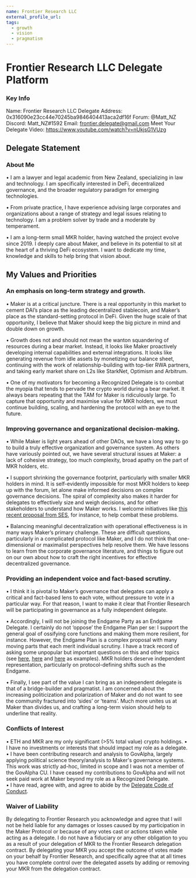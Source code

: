 ```yaml
---
name: Frontier Research LLC
external_profile_url:
tags:
  - growth
  - vision
  - pragmatism
---
```


# Frontier Research LLC Delegate Platform

### Key Info

Name: Frontier Research LLC
Delegate Address: 0x316090e23cc44e70245ba9846404413aca2df16f
Forum: @Matt_NZ
Discord: Matt_NZ#1592
Email: frontier.delegate@gmail.com
Meet Your Delegate Video: https://www.youtube.com/watch?v=nUkjsG1VUzg

## Delegate Statement


### About Me

•	I am a lawyer and legal academic from New Zealand, specializing in law and technology. I am specifically interested in DeFi, decentralized governance, and the broader regulatory paradigm for emerging technologies. 

•	From private practice, I have experience advising large corporates and organizations about a range of strategy and legal issues relating to technology. I am a problem solver by trade and a moderate by temperament. 

•	I am a long-term small MKR holder, having watched the project evolve since 2019. I deeply care about Maker, and believe in its potential to sit at the heart of a thriving DeFi ecosystem. I want to dedicate my time, knowledge and skills to help bring that vision about.

## My Values and Priorities 


### An emphasis on long-term strategy and growth.

•	Maker is at a critical juncture. There is a real opportunity in this market to cement DAI’s place as the leading decentralized stablecoin, and Maker’s place as the standard-setting protocol in DeFi. Given the huge scale of that opportunity, I believe that Maker should keep the big picture in mind and double down on growth.  

•	Growth does not and should not mean the wanton squandering of resources during a bear market. Instead, it looks like Maker proactively developing internal capabilities and external integrations. It looks like generating revenue from idle assets by monetizing our balance sheet, continuing with the work of relationship-building with top-tier RWA partners, and taking early market share on L2s like StarkNet, Optimism and Arbitrum. 

•	One of my motivators for becoming a Recognized Delegate is to combat the myopia that tends to pervade the crypto world during a bear market. It always bears repeating that the TAM for Maker is ridiculously large. To capture that opportunity and maximise value for MKR holders, we must continue building, scaling, and hardening the protocol with an eye to the future. 

### Improving governance and organizational decision-making. 

•	While Maker is light years ahead of other DAOs, we have a long way to go to build a truly effective organization and governance system. As others have variously pointed out, we have several structural issues at Maker: a lack of cohesive strategy, too much complexity, broad apathy on the part of MKR holders, etc. 

•	I support shrinking the governance footprint, particularly with smaller MKR holders in mind. It is self-evidently impossible for most MKR holders to keep up with the forum, let alone make informed decisions on complex governance decisions. The spiral of complexity also makes it harder for delegates to effectively size and weigh decisions, and for other stakeholders to understand how Maker works. I welcome initiatives like [this recent proposal from SES](https://forum.makerdao.com/t/project-based-budgeting/17121), for instance, to help combat these problems. 

•	Balancing meaningful decentralization with operational effectiveness is in many ways Maker’s primary challenge. These are difficult questions, particularly in a complicated protocol like Maker, and I do not think that one-dimensional or maximalist perspectives help resolve them. We have lessons to learn from the corporate governance literature, and things to figure out on our own about how to craft the right incentives for effective decentralized governance. 

### Providing an independent voice and fact-based scrutiny.

•	I think it is pivotal to Maker’s governance that delegates can apply a critical and fact-based lens to each vote, without pressure to vote in a particular way. For that reason, I want to make it clear that Frontier Research will be participating in governance as a fully independent delegate. 

•	Accordingly, I will not be joining the Endgame Party as an Endgame Delegate. I certainly do not ‘oppose’ the Endgame Plan per se: I support the general goal of ossifying core functions and making them more resilient, for instance. However, the Endgame Plan is a complex proposal with many moving parts that each merit individual scrutiny. I have a track record of asking some unpopular but important questions on this and other topics (see [here](https://forum.makerdao.com/t/the-endgame-plan-part-3-the-endgame-decentralized-workforce/15737/4), [here](https://forum.makerdao.com/t/discussion-is-gfxs-interest-protocol-a-direct-challenge-to-maker/15577) and [here](https://forum.makerdao.com/t/end-game-summary-part-5/16759/5) as examples). MKR holders deserve independent representation, particularly on protocol-defining shifts such as the Endgame. 

•	Finally, I see part of the value I can bring as an independent delegate is that of a bridge-builder and pragmatist. I am concerned about the increasing politicization and polarization of Maker and do not want to see the community fractured into ‘sides’ or ‘teams’. Much more unites us at Maker than divides us, and crafting a long-term vision should help to underline that reality.  

### Conflicts of Interest

•	ETH and MKR are my only significant (>5% total value) crypto holdings. 
•	I have no investments or interests that should impact my role as a delegate.
•	I have been contributing research and analysis to GovAlpha, largely applying political science theory/analysis to Maker's governance systems. This work was strictly ad-hoc, limited in scope and I was not a member of the GovAlpha CU. I have ceased my contributions to GovAlpha and will not seek paid work at Maker beyond my role as a Recognized Delegate.  
•	I have read, agree with, and agree to abide by the [Delegate Code of Conduct](https://manual.makerdao.com/delegation/for-delegates/delegates-code).

### Waiver of Liability

By delegating to Frontier Research you acknowledge and agree that I will not be held liable for any damages or losses caused by my participation in the Maker Protocol or because of any votes cast or actions taken while acting as a delegate. I do not have a fiduciary or any other obligation to you as a result of your delegation of MKR to the Frontier Research delegation contract. By delegating your MKR you accept the outcome of votes made on your behalf by Frontier Research, and specifically agree that at all times you have complete control over the delegated assets by adding or removing your MKR from the delegation contract.

